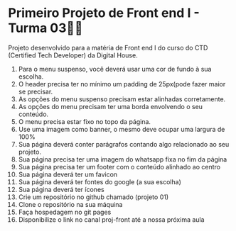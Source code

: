 # Primeiro Projeto de Front end I - Turma 03👨‍💻
Projeto desenvolvido para a matéria de Front end I do curso do CTD (Certified Tech Developer) da Digital House.

1. Para o menu suspenso, você deverá usar uma cor de fundo à sua escolha.
2. O header precisa ter no mínimo um padding de 25px(pode fazer maior se precisar.
3. As opções do menu suspenso precisam estar alinhadas corretamente.
4. As opções do menu precisam ter uma borda envolvendo o seu conteúdo.
5. O menu precisa estar fixo no topo da página.
7. Use uma imagem como banner, o mesmo deve ocupar uma largura de 100%
8. Sua página deverá conter parágrafos contando algo relacionado ao seu projeto.
9. Sua página precisa ter uma imagem do whatsapp fixa no fim da página 
10. Sua página precisa ter um footer com o conteúdo alinhado ao centro
11. Sua página deverá ter um favicon
12. Sua página deverá ter fontes do google (a sua escolha)
13. Sua página deverá ter ícones
14. Crie um repositório no github chamado (projeto 01)
15. Clone o repositório na sua máquina
16. Faça hospedagem no git pages
17. Disponibilize o link no canal proj-front até a nossa próxima aula
